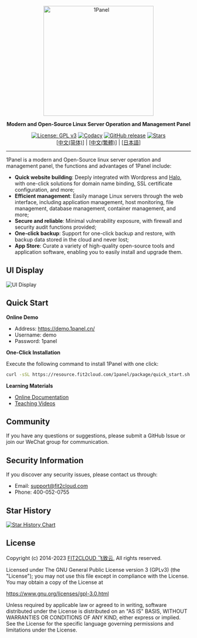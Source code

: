 <p align="center"><a href="https://1panel.cn"><img src="http://1panel.oss-cn-hangzhou.aliyuncs.com/img/1panel-logo.png" alt="1Panel" width="300" /></a></p>
<p align="center"><b>Modern and Open-Source Linux Server Operation and Management Panel</b></p>
<p align="center">
  <a href="https://www.gnu.org/licenses/gpl-3.0.html"><img src="https://shields.io/github/license/1Panel-dev/1Panel" alt="License: GPL v3"></a>
  <a href="https://app.codacy.com/gh/1Panel-dev/1Panel?utm_source=github.com&utm_medium=referral&utm_content=1Panel-dev/1Panel&utm_campaign=Badge_Grade_Dashboard"><img src="https://app.codacy.com/project/badge/Grade/da67574fd82b473992781d1386b937ef" alt="Codacy"></a>
  <a href="https://github.com/1Panel-dev/1Panel/releases"><img src="https://img.shields.io/github/v/release/1Panel-dev/1Panel" alt="GitHub release"></a>
  <a href="https://github.com/1Panel-dev/1Panel"><img src="https://img.shields.io/github/stars/1Panel-dev/1Panel?color=%231890FF&style=flat-square" alt="Stars"></a><br>
  [<a href="../README.md">中文(简体)</a>] | [<a href="README_TW.md">中文(繁體)</a>] | [<a href="README_JP.md">日本語</a>]
</p>

------------------------------

1Panel is a modern and Open-Source linux server operation and management panel, the functions and advantages of 1Panel include:

- **Quick website building**: Deeply integrated with Wordpress and [Halo](https://github.com/halo-dev/halo/), with one-click solutions for domain name binding, SSL certificate configuration, and more;
- **Efficient management**: Easily manage Linux servers through the web interface, including application management, host monitoring, file management, database management, container management, and more;
- **Secure and reliable**: Minimal vulnerability exposure, with firewall and security audit functions provided;
- **One-click backup**: Support for one-click backup and restore, with backup data stored in the cloud and never lost;
- **App Store**: Curate a variety of high-quality open-source tools and application software, enabling you to easily install and upgrade them.

## UI Display

![UI Display](https://resource.fit2cloud.com/1panel/img/overview_en.png)

## Quick Start

**Online Demo**

- Address: <https://demo.1panel.cn/>
- Username: demo
- Password: 1panel

**One-Click Installation**

Execute the following command to install 1Panel with one click:

```sh
curl -sSL https://resource.fit2cloud.com/1panel/package/quick_start.sh -o quick_start.sh && sudo bash quick_start.sh
```

**Learning Materials**

- [Online Documentation](https://1panel.cn/docs/)
- [Teaching Videos](https://space.bilibili.com/510493147/channel/collectiondetail?sid=1199760)

## Community

If you have any questions or suggestions, please submit a GitHub Issue or join our WeChat group for communication.

## Security Information

If you discover any security issues, please contact us through:

- Email: support@fit2cloud.com
- Phone: 400-052-0755

## Star History

[![Star History Chart](https://api.star-history.com/svg?repos=1Panel-dev/1Panel&type=Date)](https://star-history.com/#1Panel-dev/1Panel&Date)

## License

Copyright (c) 2014-2023 [FIT2CLOUD 飞致云](https://fit2cloud.com/), All rights reserved.

Licensed under The GNU General Public License version 3 (GPLv3)  (the "License"); you may not use this file except in compliance with the License. You may obtain a copy of the License at

<https://www.gnu.org/licenses/gpl-3.0.html>

Unless required by applicable law or agreed to in writing, software distributed under the License is distributed on an "AS IS" BASIS, WITHOUT WARRANTIES OR CONDITIONS OF ANY KIND, either express or implied. See the License for the specific language governing permissions and limitations under the License.
